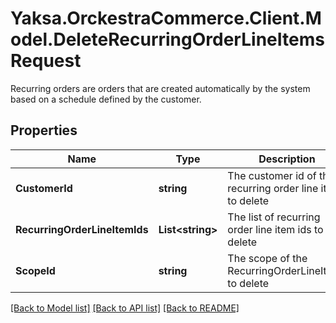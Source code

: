 # Yaksa.OrckestraCommerce.Client.Model.DeleteRecurringOrderLineItemsRequest
Recurring orders are orders that are created automatically by the system based on a schedule defined by the customer.

## Properties

Name | Type | Description | Notes
------------ | ------------- | ------------- | -------------
**CustomerId** | **string** | The customer id of the recurring order line items to delete | 
**RecurringOrderLineItemIds** | **List&lt;string&gt;** | The list of recurring order line item ids to delete | 
**ScopeId** | **string** | The scope of the RecurringOrderLineItems to delete | 

[[Back to Model list]](../README.md#documentation-for-models) [[Back to API list]](../README.md#documentation-for-api-endpoints) [[Back to README]](../README.md)

